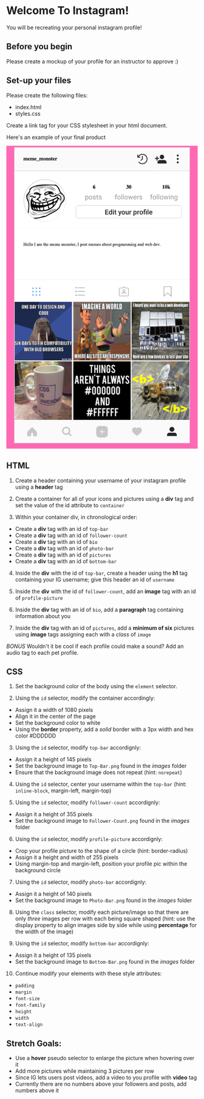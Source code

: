 # Welcome To Instagram!
You will be recreating your personal instagram profile!

## Before you begin
Please create a mockup of your profile for an instructor to approve :)

## Set-up your files
Please create the following files:
- index.html
- styles.css

Create a link tag for your CSS stylesheet in your html document.

Here's an example of your final product
<p align="center">
<img src="images/Example.png"></img>
</p>

## HTML
1. Create a header containing your username of your instagram profile using a **header** tag


2. Create a container for all of your icons and pictures using a **div** tag and set the value of the id attribute to `container`


3. Within your container div, in chronological order: 
  - Create a **div** tag with an id of `top-bar`
  - Create a **div** tag with an id of `follower-count`
  - Create a **div** tag with an id of `bio`
  - Create a **div** tag with an id of `photo-bar`
  - Create a **div** tag with an id of `pictures`
  - Create a **div** tag with an id of `bottom-bar`


4. Inside the **div** with the id of `top-bar`, create a header using the **h1** tag containing your IG username; give this header an id of `username`


5. Inside the **div** with the id of `follower-count`, add an **image** tag with an id of `profile-picture`


6. Inside the **div** tag with an id of `bio`, add a **paragraph** tag containing information about you


7. Inside the **div** tag with an id of `pictures`, add a **minimum of six** pictures using **image** tags assigning each with a *class* of `image`


*BONUS* Wouldn't it be cool if each profile could make a sound? Add an audio tag to each pet profile.

## CSS
1. Set the background color of the body using the `element` selector.


2. Using the `id` selector, modify the container accordingly: 
  - Assign it a width of 1080 pixels
  - Align it in the center of the page
  - Set the background color to white
  - Using the **border** property, add a *solid* border with a 3px width and hex color #DDDDDD


3. Using the `id` selector, modify `top-bar` accordignly:
  - Assign it a height of 145 pixels
  - Set the background image to `Top-Bar.png` found in the *images* folder
  - Ensure that the background image does not repeat (hint: `norepeat`)


4. Using the `id` selector, center your username within the `top-bar` (hint: `inline-block`, margin-left, margin-top)


5. Using the `id` selector, modify `follower-count` accordignly:
  - Assign it a height of 355 pixels
  - Set the background image to `Follower-Count.png` found in the *images* folder


6. Using the `id` selector, modify `profile-picture` accordignly:
  - Crop your profile picture to the shape of a circle (hint: border-radius)
  - Assign it a height and width of 255 pixels
  - Using margin-top and margin-left, position your profile pic within the background circle


7. Using the `id` selector, modify `photo-bar` accordignly:
  - Assign it a height of 140 pixels
  - Set the background image to `Photo-Bar.png` found in the *images* folder


8. Using the `class` selector, modify each picture/image so that there are only *three* images per row with each being square shaped (hint: use the display property to align images side by side while using **percentage** for the width of the image)


9. Using the `id` selector, modify `bottom-bar` accordignly:
  - Assign it a height of 135 pixels
  - Set the background image to `Bottom-Bar.png` found in the *images* folder


10. Continue modify your elements with these style attributes:
  - `padding`
  - `margin`
  - `font-size`
  - `font-family`
  - `height`
  - `width`
  - `text-align`

## Stretch Goals:
  - Use a **hover** pseudo selector to enlarge the picture when hovering over it
  - Add more pictures while maintaining 3 pictures per row
  - Since IG lets users post videos, add a video to you profile with **video** tag
  - Currently there are no numbers above your followers and posts, add numbers above it

